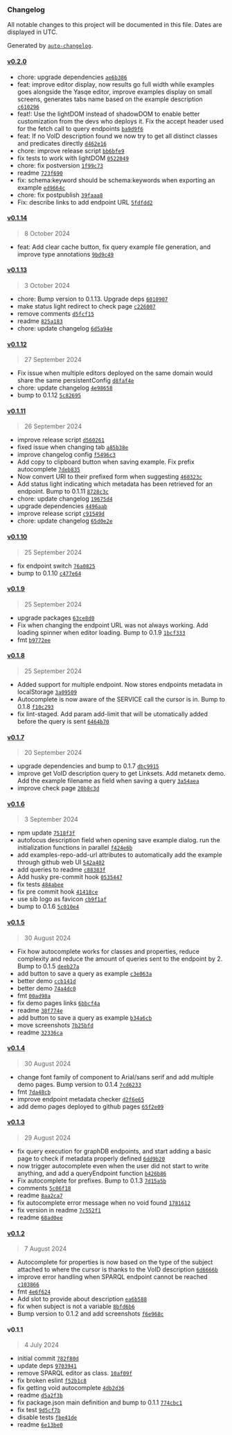 ### Changelog

All notable changes to this project will be documented in this file. Dates are displayed in UTC.

Generated by [`auto-changelog`](https://github.com/CookPete/auto-changelog).

#### [v0.2.0](https://github.com/sib-swiss/sparql-editor/compare/v0.1.14...v0.2.0)

- chore: upgrade dependencies [`ae6b386`](https://github.com/sib-swiss/sparql-editor/commit/ae6b38627317375c01120500d4de5ba2ad7bb71b)
- feat: improve editor display, now results go full width while examples goes alongside the Yasqe editor, improve examples display on small screens, generates tabs name based on the example description [`c610296`](https://github.com/sib-swiss/sparql-editor/commit/c6102962befa7b1d7bf232d7b53c2f7fcb759031)
- feat!: Use the lightDOM instead of shadowDOM to enable better customization from the devs who deploys it. Fix the accept header used for the fetch call to query endpoints [`ba9d9f6`](https://github.com/sib-swiss/sparql-editor/commit/ba9d9f679133c14a58cb3a8fec7ca781c70b2f45)
- feat: If no VoID description found we now try to get all distinct classes and predicates directly [`d462e16`](https://github.com/sib-swiss/sparql-editor/commit/d462e168d03f1ce35d1c8e9c4e094d24c13225a6)
- chore: improve release script [`bb6bfe9`](https://github.com/sib-swiss/sparql-editor/commit/bb6bfe971a0b715f41767a189955a24cecf2dfba)
- fix tests to work with lightDOM [`0522049`](https://github.com/sib-swiss/sparql-editor/commit/052204928c3361f2a4e0287c7bdd67a325e85be9)
- chore: fix postversion [`1f99c73`](https://github.com/sib-swiss/sparql-editor/commit/1f99c73088d5ad403ab01ab0adf1cfca064200b3)
- readme [`723f690`](https://github.com/sib-swiss/sparql-editor/commit/723f69036454f69513ab67cbe11ac2ec5edb177d)
- fix: schema:keyword should be schema:keywords when exporting an example [`ed9664c`](https://github.com/sib-swiss/sparql-editor/commit/ed9664cd8bd3645ba42df6b59a4497cfb2dbc5db)
- chore: fix postpublish [`39faaa8`](https://github.com/sib-swiss/sparql-editor/commit/39faaa87f95641a20183a566859d4b4ff5bc1c54)
- Fix: describe links to add endpoint URL [`5fdfdd2`](https://github.com/sib-swiss/sparql-editor/commit/5fdfdd2b81be1049be0155cfd609d5b2d22c1727)

#### [v0.1.14](https://github.com/sib-swiss/sparql-editor/compare/v0.1.13...v0.1.14)

> 8 October 2024

- feat: Add clear cache button, fix query example file generation, and improve type annotations [`9bd9c49`](https://github.com/sib-swiss/sparql-editor/commit/9bd9c49209ed517e7bbacf616f7b7d4fd22190c2)

#### [v0.1.13](https://github.com/sib-swiss/sparql-editor/compare/v0.1.12...v0.1.13)

> 3 October 2024

- chore: Bump version to 0.1.13. Upgrade deps [`6010907`](https://github.com/sib-swiss/sparql-editor/commit/6010907e1e98a30eca73524484d5352b95d476de)
- make status light redirect to check page [`c226007`](https://github.com/sib-swiss/sparql-editor/commit/c226007d28d949be822295566626f6715d5da1e6)
- remove comments [`d5fcf15`](https://github.com/sib-swiss/sparql-editor/commit/d5fcf15aaaa1f514f007642687bc8a2d80b76f62)
- readme [`825a183`](https://github.com/sib-swiss/sparql-editor/commit/825a183f66e7ec3ba6bd92f74aab2446e2f1ce58)
- chore: update changelog [`6d5a94e`](https://github.com/sib-swiss/sparql-editor/commit/6d5a94e43c96c861739b3100524f734bbbb87c1e)

#### [v0.1.12](https://github.com/sib-swiss/sparql-editor/compare/v0.1.11...v0.1.12)

> 27 September 2024

- Fix issue when multiple editors deployed on the same domain would share the same persistentConfig [`d8faf4e`](https://github.com/sib-swiss/sparql-editor/commit/d8faf4e93a963a6a3e7549ecdb7b5df026981d1c)
- chore: update changelog [`4e98658`](https://github.com/sib-swiss/sparql-editor/commit/4e98658e14bb06d0afa6623d2c6b5cc6fb7831da)
- bump to 0.1.12 [`5c82695`](https://github.com/sib-swiss/sparql-editor/commit/5c826953dbd74061c4ae2b6b5d3b45d1a6cb14b6)

#### [v0.1.11](https://github.com/sib-swiss/sparql-editor/compare/v0.1.10...v0.1.11)

> 26 September 2024

- improve release script [`d560261`](https://github.com/sib-swiss/sparql-editor/commit/d560261e09d538261fdc2804181dc66829f97a03)
- fixed issue when changing tab [`a85b38e`](https://github.com/sib-swiss/sparql-editor/commit/a85b38e7de1b92c46ab7e866335f22a1607311f5)
- improve changelog config [`f5496c3`](https://github.com/sib-swiss/sparql-editor/commit/f5496c3db11451316cb60fb27b89ddf3395a4ae9)
- Add copy to clipboard button when saving example. Fix prefix autocomplete [`7deb835`](https://github.com/sib-swiss/sparql-editor/commit/7deb83573e27b34710ac5185bb5f72256bc143b5)
- Now convert URI to their prefixed form when suggesting [`460323c`](https://github.com/sib-swiss/sparql-editor/commit/460323c881ed5739eae0a160b50f8961307e95dc)
- Add status light indicating which metadata has been retrieved for an endpoint. Bump to 0.1.11 [`8728c3c`](https://github.com/sib-swiss/sparql-editor/commit/8728c3cdbb7087599f1e2290bbe4c7c50c8a9832)
- chore: update changelog [`19675d4`](https://github.com/sib-swiss/sparql-editor/commit/19675d4e00e8849cbf3942e7930d56afbf8e7ee6)
- upgrade dependencies [`4496aab`](https://github.com/sib-swiss/sparql-editor/commit/4496aabd8f111f2e15801bae1b05cf60eb99fea0)
- improve release script [`c91549d`](https://github.com/sib-swiss/sparql-editor/commit/c91549db6e946aa7d8d38664ac3b5a664b6e969c)
- chore: update changelog [`65d0e2e`](https://github.com/sib-swiss/sparql-editor/commit/65d0e2e461ecd65d3e3ef65a16c8f9700274a837)

#### [v0.1.10](https://github.com/sib-swiss/sparql-editor/compare/v0.1.9...v0.1.10)

> 25 September 2024

- fix endpoint switch [`76a0825`](https://github.com/sib-swiss/sparql-editor/commit/76a0825901740c4f4f292a545ca7493b84d94bcc)
- bump to 0.1.10 [`c477e64`](https://github.com/sib-swiss/sparql-editor/commit/c477e64a13e3b0dbb7c1b0ece21fde161e4a9da8)

#### [v0.1.9](https://github.com/sib-swiss/sparql-editor/compare/v0.1.8...v0.1.9)

> 25 September 2024

- upgrade packages [`63ce8d0`](https://github.com/sib-swiss/sparql-editor/commit/63ce8d06f1854ea52806bde80007a1ba58c98036)
- Fix when changing the endpoint URL was not always working. Add loading spinner when editor loading. Bump to 0.1.9 [`1bcf333`](https://github.com/sib-swiss/sparql-editor/commit/1bcf33348c2e3623943fd461ca7bdd6bfcd11b70)
- fmt [`b9772ee`](https://github.com/sib-swiss/sparql-editor/commit/b9772eeb77682190e9d6dd5631dd95569b6d51f4)

#### [v0.1.8](https://github.com/sib-swiss/sparql-editor/compare/v0.1.7...v0.1.8)

> 25 September 2024

- Added support for multiple endpoint. Now stores endpoints metadata in localStorage [`3a09509`](https://github.com/sib-swiss/sparql-editor/commit/3a09509e8888553befc345a2f0b0c15d9f518a87)
- Autocomplete is now aware of the SERVICE call the cursor is in. Bump to 0.1.8 [`f10c293`](https://github.com/sib-swiss/sparql-editor/commit/f10c293453033a91c69127bba524f63f1aa18111)
- fix lint-staged. Add param add-limit that will be utomatically added before the query is sent [`6464b70`](https://github.com/sib-swiss/sparql-editor/commit/6464b70583babe531e4152e4da2559f50169a15c)

#### [v0.1.7](https://github.com/sib-swiss/sparql-editor/compare/v0.1.6...v0.1.7)

> 20 September 2024

- upgrade dependencies and bump to 0.1.7 [`dbc9915`](https://github.com/sib-swiss/sparql-editor/commit/dbc99151d8b1cc83d8ca497b215b634eebb1c18d)
- improve get VoID description query to get Linksets. Add metanetx demo. Add the example filename as field when saving a query [`3a54aea`](https://github.com/sib-swiss/sparql-editor/commit/3a54aea16ca556e30f8b63150103a6b07ed8812e)
- improve check page [`20b8c3d`](https://github.com/sib-swiss/sparql-editor/commit/20b8c3d8e1187e9231ef1d6fe70e44ac62916ac2)

#### [v0.1.6](https://github.com/sib-swiss/sparql-editor/compare/v0.1.5...v0.1.6)

> 3 September 2024

- npm update [`7518f3f`](https://github.com/sib-swiss/sparql-editor/commit/7518f3f21320d4aec4add357900e904605e1891c)
- autofocus description field when opening save example dialog. run the initialization functions in parallel [`f424e6b`](https://github.com/sib-swiss/sparql-editor/commit/f424e6bee534b63c5b5ae77b1020209f1394c675)
- add examples-repo-add-url attributes to automatically add the example through github web UI [`542a402`](https://github.com/sib-swiss/sparql-editor/commit/542a4021ff0de7c28662f315bc60f0f6e7c460e4)
- add queries to readme [`c88383f`](https://github.com/sib-swiss/sparql-editor/commit/c88383fd03d868627635ac88c40dbacb14582066)
- Add husky pre-commit hook [`0535447`](https://github.com/sib-swiss/sparql-editor/commit/05354476f72b6dd9327812500d6f082a85c7e030)
- fix tests [`484abee`](https://github.com/sib-swiss/sparql-editor/commit/484abee366d14c0bbdc140b2bd7c3a967e421003)
- fix pre commit hook [`41418ce`](https://github.com/sib-swiss/sparql-editor/commit/41418cedfed07c88e6da16091ee1d9e72d4f99ca)
- use sib logo as favicon [`cb9f1af`](https://github.com/sib-swiss/sparql-editor/commit/cb9f1af4beb37a1cbd483a9bafdd0a8af6004a22)
- bump to 0.1.6 [`5c010e4`](https://github.com/sib-swiss/sparql-editor/commit/5c010e4dfdf7668b214768eb8bb8536902f0474c)

#### [v0.1.5](https://github.com/sib-swiss/sparql-editor/compare/v0.1.4...v0.1.5)

> 30 August 2024

- Fix how autocomplete works for classes and properties, reduce complexity and reduce the amount of queries sent to the endpoint by 2. Bump to 0.1.5 [`deeb27a`](https://github.com/sib-swiss/sparql-editor/commit/deeb27a89a6a04bb24013f7ac6d860045ba78e76)
- add button to save a query as example [`c3e063a`](https://github.com/sib-swiss/sparql-editor/commit/c3e063ae7fd7480a5ad85fd10ffcddb49464e486)
- better demo [`ccb141d`](https://github.com/sib-swiss/sparql-editor/commit/ccb141d26a2a322fabc359228559a5a272f79115)
- better demo [`74a4dc0`](https://github.com/sib-swiss/sparql-editor/commit/74a4dc01948351d0004efdbe235790df432561d0)
- fmt [`00ad98a`](https://github.com/sib-swiss/sparql-editor/commit/00ad98abfb88c52a8b5e89318a5070a145370585)
- fix demo pages links [`6bbcf4a`](https://github.com/sib-swiss/sparql-editor/commit/6bbcf4a030f8063ff97afc3ce7681c3c25d7ff0b)
- readme [`38f774e`](https://github.com/sib-swiss/sparql-editor/commit/38f774ef16fcf29511be6482fbaa900b5d6c9234)
- add button to save a query as example [`b34a6cb`](https://github.com/sib-swiss/sparql-editor/commit/b34a6cb7e5771110ff29c54e076a4da3e21c1b0e)
- move screenshots [`7b25bfd`](https://github.com/sib-swiss/sparql-editor/commit/7b25bfd40e16cd7a91392ae2a0c54022bee30b95)
- readme [`32336ca`](https://github.com/sib-swiss/sparql-editor/commit/32336ca1ed61e6066dcd3d467e584ba4b64a4505)

#### [v0.1.4](https://github.com/sib-swiss/sparql-editor/compare/v0.1.3...v0.1.4)

> 30 August 2024

- change font family of component to Arial/sans serif and add multiple demo pages. Bump version to 0.1.4 [`7cd6233`](https://github.com/sib-swiss/sparql-editor/commit/7cd62330566321c9f32027ac64e1a93564b920cc)
- fmt [`7da48cb`](https://github.com/sib-swiss/sparql-editor/commit/7da48cbe1baa68590c87b9efd0fa3fa3a37d6d06)
- improve endpoint metadata checker [`d2f6e65`](https://github.com/sib-swiss/sparql-editor/commit/d2f6e6518437de0b2fd7643fa3a4b37e814470fc)
- add demo pages deployed to github pages [`65f2e09`](https://github.com/sib-swiss/sparql-editor/commit/65f2e0943a838d44c0b551ebb8e3a04517541c1d)

#### [v0.1.3](https://github.com/sib-swiss/sparql-editor/compare/v0.1.2...v0.1.3)

> 29 August 2024

- fix query execution for graphDB endpoints, and start adding a basic page to check if metadata properly defined [`6dd9b20`](https://github.com/sib-swiss/sparql-editor/commit/6dd9b204c8e9eab6ca965c585248504c2da55155)
- now trigger autocomplete even when the user did not start to write anything, and add a queryEndpoint function [`b426b86`](https://github.com/sib-swiss/sparql-editor/commit/b426b863f9134554decde68edc9dec38b65d0eaa)
- Fix autocomplete for prefixes. Bump to 0.1.3 [`7d15a5b`](https://github.com/sib-swiss/sparql-editor/commit/7d15a5b434a96398426d5cbac023ac66a93f9120)
- comments [`5c06f18`](https://github.com/sib-swiss/sparql-editor/commit/5c06f187301982a73c9b65bd801a5ec97db461c9)
- readme [`8aa2ca7`](https://github.com/sib-swiss/sparql-editor/commit/8aa2ca7ff11c591a6e5c0e9fc4a10a6c8613e9bc)
- fix autocomplete error message when no void found [`1781612`](https://github.com/sib-swiss/sparql-editor/commit/1781612eea5d64f43a59fac7319ad9deba5f5334)
- fix version in readme [`7c552f1`](https://github.com/sib-swiss/sparql-editor/commit/7c552f17596dec1c2f1ea91cc1eec8752421de50)
- readme [`68ad0ee`](https://github.com/sib-swiss/sparql-editor/commit/68ad0ee8ee752befec028ff5f0b5ace517c397b6)

#### [v0.1.2](https://github.com/sib-swiss/sparql-editor/compare/v0.1.1...v0.1.2)

> 7 August 2024

- Autocomplete for properties is now based on the type of the subject attached to where the cursor is thanks to the VoID description [`6d6666b`](https://github.com/sib-swiss/sparql-editor/commit/6d6666b2ff2f02bd009aa3e131201381cb100576)
- improve error handling when SPARQL endpoint cannot be reached [`c103866`](https://github.com/sib-swiss/sparql-editor/commit/c103866e5d0f9fb998a8c318a353c6161ca7fb6f)
- fmt [`4e6f624`](https://github.com/sib-swiss/sparql-editor/commit/4e6f6247a841ce38ec3dac534ed81bc7339f782e)
- Add slot to provide about description [`ea6b588`](https://github.com/sib-swiss/sparql-editor/commit/ea6b588b67acdb001a055bad403141bad4813087)
- fix when subject is not a variable [`8bfd6b6`](https://github.com/sib-swiss/sparql-editor/commit/8bfd6b67347fa9499b91280f3afe022593f289ad)
- Bump version to 0.1.2 and add screenshots [`f6e968c`](https://github.com/sib-swiss/sparql-editor/commit/f6e968c1c8a98989d4d658471fff91ed697bb849)

#### v0.1.1

> 4 July 2024

- initial commit [`782f80d`](https://github.com/sib-swiss/sparql-editor/commit/782f80d5a5a8860a31772de07ffc848ffa854bc3)
- update deps [`9703941`](https://github.com/sib-swiss/sparql-editor/commit/9703941d0aa3008d42fcf1112c0a49bd9282c821)
- remove SPARQL editor as class. [`10af09f`](https://github.com/sib-swiss/sparql-editor/commit/10af09fd540bcf825f9b30b6f23266ebd58cb662)
- fix broken eslint [`f52b1c8`](https://github.com/sib-swiss/sparql-editor/commit/f52b1c8b289869f49e6abf104d46a1e716219d9a)
- fix getting void autocomplete [`4db2d36`](https://github.com/sib-swiss/sparql-editor/commit/4db2d36b9be330e18cf4ddcf9e5894e6e4cf7aa8)
- readme [`d5a2f3b`](https://github.com/sib-swiss/sparql-editor/commit/d5a2f3bf49b9029f021e4ee47b26695a903e2c7c)
- fix package.json main definition and bump to 0.1.1 [`774cbc1`](https://github.com/sib-swiss/sparql-editor/commit/774cbc15f42eeef408081b06c955e36ce0d7e811)
- fix test [`9d5cf7b`](https://github.com/sib-swiss/sparql-editor/commit/9d5cf7b88f7453a4f671e86d30c1638991b0ed14)
- disable tests [`fbe41de`](https://github.com/sib-swiss/sparql-editor/commit/fbe41de352d7b79d0621a82632cf90cb65562e17)
- readme [`6e13be0`](https://github.com/sib-swiss/sparql-editor/commit/6e13be06cc6ef176c0eeeb2640a14de3000d02b9)

